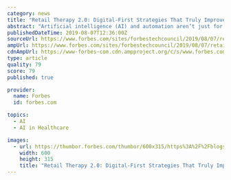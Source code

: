 ```yaml
---
category: news
title: "Retail Therapy 2.0: Digital-First Strategies That Truly Improve CX"
abstract: "Artificial intelligence (AI) and automation aren’t just for autonomous ... and purchase to post-sale — for customers and employees. That’s what retail therapy 2.0 is: digitally-driven retail processes that improve the lives of customers and retailers ..."
publishedDateTime: 2019-08-07T12:36:00Z
sourceUrl: https://www.forbes.com/sites/forbestechcouncil/2019/08/07/retail-therapy-2-0-digital-first-strategies-that-truly-improve-cx/
ampUrl: https://www.forbes.com/sites/forbestechcouncil/2019/08/07/retail-therapy-2-0-digital-first-strategies-that-truly-improve-cx/amp/
cdnAmpUrl: https://www-forbes-com.cdn.ampproject.org/c/s/www.forbes.com/sites/forbestechcouncil/2019/08/07/retail-therapy-2-0-digital-first-strategies-that-truly-improve-cx/amp/
type: article
quality: 79
score: 79
published: true

provider:
  name: Forbes
  id: forbes.com

topics:
  - AI
  - AI in Healthcare

images:
  - url: https://thumbor.forbes.com/thumbor/600x315/https%3A%2F%2Fblogs-images.forbes.com%2Fforbestechcouncil%2Ffiles%2F2019%2F08%2Fa-11-500x500.jpg
    width: 600
    height: 315
    title: "Retail Therapy 2.0: Digital-First Strategies That Truly Improve CX"
---
```

